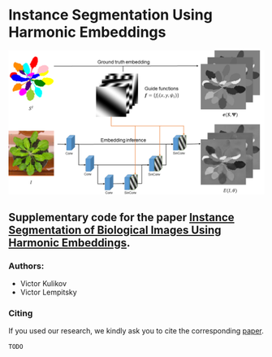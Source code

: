 # Instance Segmentation Using Harmonic Embeddings

<p align="middle">
  <img src="images/pipeline.png" width="600" />
</p>

## Supplementary code for the paper [Instance Segmentation of Biological Images Using Harmonic Embeddings](https://arxiv.org/abs/1904.05257).

### Authors:
- Victor Kulikov
- Victor Lempitsky

### Citing
If you used our research, we kindly ask you to cite the corresponding [paper](https://arxiv.org/abs/1904.05257).
```
TODO
```
